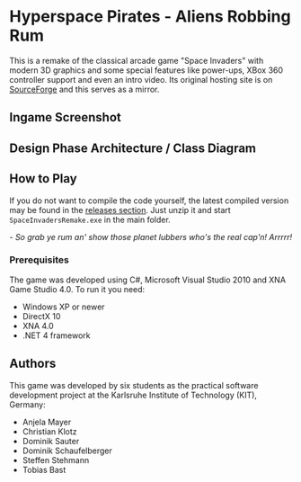 # Hyperspace Pirates - Aliens Robbing Rum
This is a remake of the classical arcade game "Space Invaders" with modern 3D graphics and some special features like power-ups,
XBox 360 controller support and even an intro video. Its original hosting site is on
[SourceForge](https://sourceforge.net/projects/studi-invaders/) and this serves as a mirror.

## Ingame Screenshot

## Design Phase Architecture / Class Diagram

## How to Play
If you do not want to compile the code yourself, the latest compiled version may be found in the
[releases section](https://github.com/DominikSauter/SpaceInvadersRemake/releases). Just unzip it
and start `SpaceInvadersRemake.exe` in the main folder.

_\- So grab ye rum an' show those planet lubbers who's the real cap'n! Arrrrr!_

### Prerequisites
The game was developed using C#, Microsoft Visual Studio 2010 and XNA Game Studio 4.0. To run it you need:
  * Windows XP or newer
  * DirectX 10
  * XNA 4.0
  * .NET 4 framework
  
## Authors
This game was developed by six students as the practical software development project at the Karlsruhe Institute
of Technology (KIT), Germany:
  * Anjela Mayer
  * Christian Klotz
  * Dominik Sauter
  * Dominik Schaufelberger
  * Steffen Stehmann
  * Tobias Bast
